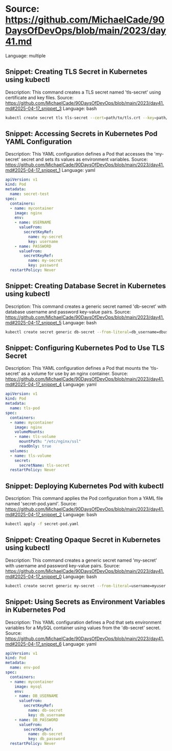 # Source: https://github.com/MichaelCade/90DaysOfDevOps/blob/main/2023/day41.md
Language: multiple

## Snippet: Creating TLS Secret in Kubernetes using kubectl
Description: This command creates a TLS secret named 'tls-secret' using certificate and key files.
Source: https://github.com/MichaelCade/90DaysOfDevOps/blob/main/2023/day41.md#2025-04-17_snippet_3
Language: bash

```bash
kubectl create secret tls tls-secret --cert=path/to/tls.crt --key=path/to/tls.key
```

## Snippet: Accessing Secrets in Kubernetes Pod YAML Configuration
Description: This YAML configuration defines a Pod that accesses the 'my-secret' secret and sets its values as environment variables.
Source: https://github.com/MichaelCade/90DaysOfDevOps/blob/main/2023/day41.md#2025-04-17_snippet_1
Language: yaml

```yaml
apiVersion: v1
kind: Pod
metadata:
  name: secret-test
spec:
  containers:
  - name: mycontainer
    image: nginx
    env:
    - name: USERNAME
      valueFrom:
        secretKeyRef:
          name: my-secret
          key: username
    - name: PASSWORD
      valueFrom:
        secretKeyRef:
          name: my-secret
          key: password
  restartPolicy: Never
```

## Snippet: Creating Database Secret in Kubernetes using kubectl
Description: This command creates a generic secret named 'db-secret' with database username and password key-value pairs.
Source: https://github.com/MichaelCade/90DaysOfDevOps/blob/main/2023/day41.md#2025-04-17_snippet_5
Language: bash

```bash
kubectl create secret generic db-secret --from-literal=db_username=dbuser --from-literal=db_password=dbpass
```

## Snippet: Configuring Kubernetes Pod to Use TLS Secret
Description: This YAML configuration defines a Pod that mounts the 'tls-secret' as a volume for use by an nginx container.
Source: https://github.com/MichaelCade/90DaysOfDevOps/blob/main/2023/day41.md#2025-04-17_snippet_4
Language: yaml

```yaml
apiVersion: v1
kind: Pod
metadata:
  name: tls-pod
spec:
  containers:
  - name: mycontainer
    image: nginx
    volumeMounts:
    - name: tls-volume
      mountPath: "/etc/nginx/ssl"
      readOnly: true
  volumes:
  - name: tls-volume
    secret:
      secretName: tls-secret
  restartPolicy: Never
```

## Snippet: Deploying Kubernetes Pod with kubectl
Description: This command applies the Pod configuration from a YAML file named 'secret-pod.yaml'.
Source: https://github.com/MichaelCade/90DaysOfDevOps/blob/main/2023/day41.md#2025-04-17_snippet_2
Language: bash

```bash
kubectl apply -f secret-pod.yaml
```

## Snippet: Creating Opaque Secret in Kubernetes using kubectl
Description: This command creates a generic secret named 'my-secret' with username and password key-value pairs.
Source: https://github.com/MichaelCade/90DaysOfDevOps/blob/main/2023/day41.md#2025-04-17_snippet_0
Language: bash

```bash
kubectl create secret generic my-secret --from-literal=username=myuser --from-literal=password=mypassword
```

## Snippet: Using Secrets as Environment Variables in Kubernetes Pod
Description: This YAML configuration defines a Pod that sets environment variables for a MySQL container using values from the 'db-secret' secret.
Source: https://github.com/MichaelCade/90DaysOfDevOps/blob/main/2023/day41.md#2025-04-17_snippet_6
Language: yaml

```yaml
apiVersion: v1
kind: Pod
metadata:
  name: env-pod
spec:
  containers:
  - name: mycontainer
    image: mysql
    env:
    - name: DB_USERNAME
      valueFrom:
        secretKeyRef:
          name: db-secret
          key: db_username
    - name: DB_PASSWORD
      valueFrom:
        secretKeyRef:
          name: db-secret
          key: db_password
  restartPolicy: Never
```